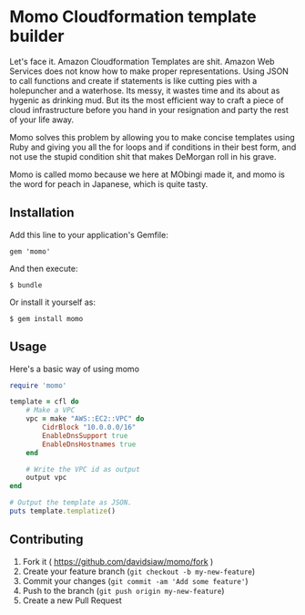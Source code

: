 # Momo Cloudformation template builder

Let's face it. Amazon Cloudformation Templates are shit. Amazon Web Services does not know how to make proper representations. Using JSON to call functions and create if statements is like cutting pies with a holepuncher and a waterhose. Its messy, it wastes time and its about as hygenic as drinking mud. But its the most efficient way to craft a piece of cloud infrastructure before you hand in your resignation and party the rest of your life away.

Momo solves this problem by allowing you to make concise templates using Ruby and giving you all the for loops and if conditions in their best form, and not use the stupid condition shit that makes DeMorgan roll in his grave.

Momo is called momo because we here at MObingi made it, and momo is the word for peach in Japanese, which is quite tasty.

## Installation

Add this line to your application's Gemfile:

    gem 'momo'

And then execute:

    $ bundle

Or install it yourself as:

    $ gem install momo

## Usage

Here's a basic way of using momo

```ruby
require 'momo'

template = cfl do
	# Make a VPC
	vpc = make "AWS::EC2::VPC" do
		CidrBlock "10.0.0.0/16"
		EnableDnsSupport true
		EnableDnsHostnames true
	end

	# Write the VPC id as output
	output vpc
end

# Output the template as JSON.
puts template.templatize()
```

## Contributing

1. Fork it ( https://github.com/davidsiaw/momo/fork )
2. Create your feature branch (`git checkout -b my-new-feature`)
3. Commit your changes (`git commit -am 'Add some feature'`)
4. Push to the branch (`git push origin my-new-feature`)
5. Create a new Pull Request

